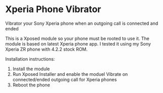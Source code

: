 Xperia Phone Vibrator
===================================

Vibrator your Sony Xperia phone when an outgoing call is connected and ended

This is a Xposed module so your phone must be rooted to use it. The module is based on latest Xperia phone app. I tested it using my Sony Xperia ZR phone with 4.2.2 stock ROM.

Installation instructions:
1. Install the module
2. Run Xposed Installer and enable the moduel Vibrate on connected/ended outgoing call for Xperia phones
3. Reboot the phone

